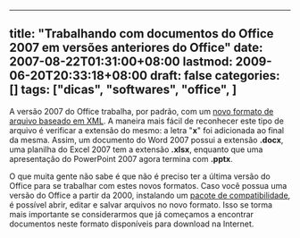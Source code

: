 
---
title: "Trabalhando com documentos do Office 2007 em versões anteriores do Office"
date: 2007-08-22T01:31:00+08:00
lastmod: 2009-06-20T20:33:18+08:00
draft: false
categories: []
tags: ["dicas", "softwares", "office", ]
---


A versão 2007 do Office trabalha, por padrão, com um [novo formato de arquivo baseado em XML](http://msdn2.microsoft.com/en-us/library/aa338205.aspx "Introducing the Office (2007) Open XML File Formats"). A maneira mais fácil de reconhecer este tipo de arquivo é verificar a extensão do mesmo: a letra "**x**" foi adicionada ao final da mesma. Assim, um documento do Word 2007 possui a extensão **.docx**, uma planilha do Excel 2007 tem a extensão **.xlsx**, enquanto que uma apresentação do PowerPoint 2007 agora termina com **.pptx**.

O que muita gente não sabe é que não é preciso ter a última versão do Office para se trabalhar com estes novos formatos. Caso você possua uma versão do Office a partir da 2000, instalando um [pacote de compatibilidade](http://www.microsoft.com/downloads/details.aspx?familyid=941b3470-3ae9-4aee-8f43-c6bb74cd1466&displaylang=pt-br "Pacote de Compatibilidade para Formatos de Arquivo do Microsoft Office Word, Excel e PowerPoint 2007"), é possível abrir, editar e salvar arquivos no novo formato. Isso se torma mais importante se considerarmos que já começamos a encontrar documentos neste formato disponíveis para download na Internet.

